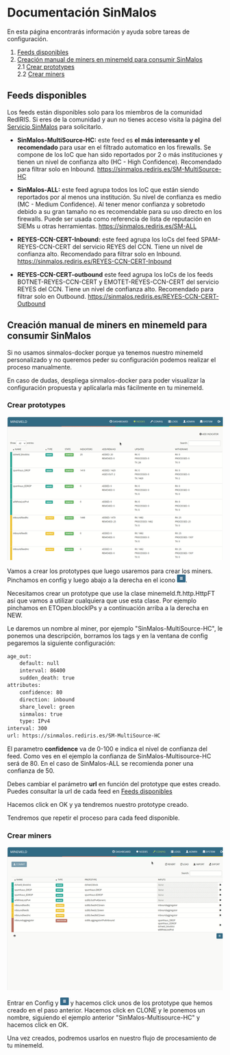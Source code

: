 # Documentación SinMalos #

En esta página encontrarás información y ayuda sobre tareas de configuración.

1. [Feeds disponibles](#feeds-disponibles) 
2. [Creación manual de miners en minemeld para consumir SinMalos](#creación-manual-de-miners-en-minemeld-para-consumir-sinmalos)  
    2.1 [Crear prototypes](#crear-prototypes)  
    2.2 [Crear miners](#crear-miners)  

## Feeds disponibles ##

Los feeds están disponibles solo para los miembros de la comunidad RedIRIS. Si eres de la comunidad y aun no tienes acceso visita la página del [Servicio SinMalos](https://www.rediris.es/cert/sinmalos/) para solicitarlo.

* **SinMalos-MultiSource-HC:** este feed es **el más interesante y el recomendado** para usar en el filtrado automatico en los firewalls. Se compone de los IoC que han sido reportados por 2 o más instituciones y tienen un nivel de confianza alto (HC - High Confidence). Recomendado para filtrar solo en Inbound. https://sinmalos.rediris.es/SM-MultiSource-HC

* **SinMalos-ALL:** este feed agrupa todos los IoC que están siendo reportados por al menos una institución. Su nivel de confianza es medio (MC - Medium Confidence). Al tener menor confianza y sobretodo debido a su gran tamaño no es recomendable para su uso directo en los firewalls. Puede ser usada como referencia de lista de reputación en SIEMs u otras herramientas.  https://sinmalos.rediris.es/SM-ALL

* **REYES-CCN-CERT-Inbound:** este feed agrupa los IoCs del feed SPAM-REYES-CCN-CERT del servicio REYES del CCN. Tiene un nivel de confianza alto. Recomendado para filtrar solo en Inbound. https://sinmalos.rediris.es/REYES-CCN-CERT-Inbound

* **REYES-CCN-CERT-outbound** este feed agrupa los IoCs de los feeds BOTNET-REYES-CCN-CERT y EMOTET-REYES-CCN-CERT del servicio REYES del CCN. Tiene un nivel de confianza alto. Recomendado para filtrar solo en Outbound. https://sinmalos.rediris.es/REYES-CCN-CERT-Outbound

## Creación manual de miners en minemeld para consumir SinMalos ##

Si no usamos sinmalos-docker porque ya tenemos nuestro minemeld personalizado y no queremos peder su configuración podemos realizar el proceso manualmente.

En caso de dudas, despliega sinmalos-docker para poder visualizar la configuración propuesta y aplícalarla más fácilmente en tu minemeld.

### Crear prototypes ###

![Crear prototypes](../images/Crear%20prototype%20-%20minemeld.gif)

Vamos a crear los prototypes que luego usaremos para crear los miners. Pinchamos en config y luego abajo a la derecha en el icono ![menu](../images/icono_menu.png).

Necesitamos crear un prototype que use la clase minemeld.ft.http.HttpFT así que vamos a utilizar cualquiera que use esta clase. Por ejemplo pinchamos en ETOpen.blockIPs y a continuación arriba a la derecha en NEW.

Le daremos un nombre al miner, por ejemplo "SinMalos-MultiSource-HC", le ponemos una descripción, borramos los tags y en la ventana de config pegaremos la siguiente configuración:

```bash
age_out:
    default: null
    interval: 86400
    sudden_death: true
attributes:
    confidence: 80
    direction: inbound
    share_level: green
    sinmalos: true
    type: IPv4
interval: 300
url: https://sinmalos.rediris.es/SM-MultiSource-HC
```

El parametro **confidence** va de 0-100 e indica el nivel de confianza del feed. Como ves en el ejemplo la confianza de SinMalos-Multisource-HC será de 80. En el caso de SinMalos-ALL se recomienda poner una confianza de 50.

Debes cambiar el parámetro **url** en función del prototype que estes creado. Puedes consultar la url de cada feed en [Feeds disponibles](#feeds-disponibles)

Hacemos click en OK y ya tendremos nuestro prototype creado.

Tendremos que repetir el proceso para cada feed disponible.

### Crear miners ###

![Crear miner](../images/Crear%20miner%20-%20minemeld.gif)

Entrar en Config y ![menu](../images/icono_menu.png) y hacemos click unos de los prototype que hemos creado en el paso anterior. Hacemos click en CLONE y le ponemos un nombre, siguiendo el ejemplo anterior "SinMalos-Multisource-HC" y hacemos click en OK.

Una vez creados, podremos usarlos en nuestro flujo de procesamiento de tu minemeld.
